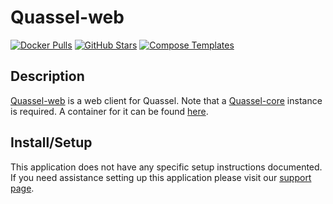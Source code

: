 # Quassel-web

[![Docker Pulls](https://img.shields.io/docker/pulls/linuxserver/quassel-web?style=flat-square&color=607D8B&label=docker%20pulls&logo=docker)](https://hub.docker.com/r/linuxserver/quassel-web)
[![GitHub Stars](https://img.shields.io/github/stars/linuxserver/docker-quassel-web?style=flat-square&color=607D8B&label=github%20stars&logo=github)](https://github.com/linuxserver/docker-quassel-web)
[![Compose Templates](https://img.shields.io/static/v1?style=flat-square&color=607D8B&label=compose&message=templates)](https://github.com/GhostWriters/DockSTARTer/tree/master/compose/.apps/quasselweb)

## Description

[Quassel-web](https://github.com/magne4000/quassel-webserver) is a web client for Quassel. Note that a [Quassel-core](http://quassel-irc.org/) instance is required. A container for it can be found [here](https://hub.docker.com/r/linuxserver/quassel-core).

## Install/Setup

This application does not have any specific setup instructions documented. If you need assistance setting up this application please visit our [support page](https://dockstarter.com/basics/support/).
